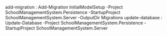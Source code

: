add-migration :  Add-Migration InitialModelSetup -Project SchoolManagementSystem.Persistence -StartupProject SchoolManagementSystem.Server -OutputDir Migrations
update-database : Update-Database -Project SchoolManagementSystem.Persistence -StartupProject SchoolManagementSystem.Server
